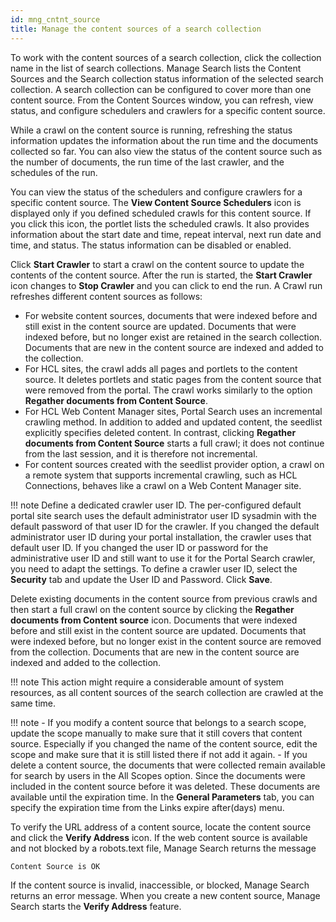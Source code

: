 ```yaml
---
id: mng_cntnt_source
title: Manage the content sources of a search collection
---
```





To work with the content sources of a search collection, click the collection name in the list of search collections. Manage Search lists the Content Sources and the Search collection status information of the selected search collection. A search collection can be configured to cover more than one content source. From the Content Sources window, you can refresh, view status, and configure schedulers and crawlers for a specific content source.

While a crawl on the content source is running, refreshing the status information updates the information about the run time and the documents collected so far. You can also view the status of the content source such as the number of documents, the run time of the last crawler, and the schedules of the run.

You can view the status of the schedulers and configure crawlers for a specific content source. The **View Content Source Schedulers** icon is displayed only if you defined scheduled crawls for this content source. If you click this icon, the portlet lists the scheduled crawls. It also provides information about the start date and time, repeat interval, next run date and time, and status. The status information can be disabled or enabled.

Click **Start Crawler** to start a crawl on the content source to update the contents of the content source. After the run is started, the **Start Crawler** icon changes to **Stop Crawler** and you can click to end the run. A Crawl run refreshes different content sources as follows:

-   For website content sources, documents that were indexed before and still exist in the content source are updated. Documents that were indexed before, but no longer exist are retained in the search collection. Documents that are new in the content source are indexed and added to the collection.
-   For HCL sites, the crawl adds all pages and portlets to the content source. It deletes portlets and static pages from the content source that were removed from the portal. The crawl works similarly to the option **Regather documents from Content Source**.
-   For HCL Web Content Manager sites, Portal Search uses an incremental crawling method. In addition to added and updated content, the seedlist explicitly specifies deleted content. In contrast, clicking **Regather documents from Content Source** starts a full crawl; it does not continue from the last session, and it is therefore not incremental.
-   For content sources created with the seedlist provider option, a crawl on a remote system that supports incremental crawling, such as HCL Connections, behaves like a crawl on a Web Content Manager site.

!!! note
    Define a dedicated crawler user ID. The per-configured default portal site search uses the default administrator user ID sysadmin with the default password of that user ID for the crawler. If you changed the default administrator user ID during your portal installation, the crawler uses that default user ID. If you changed the user ID or password for the administrative user ID and still want to use it for the Portal Search crawler, you need to adapt the settings. To define a crawler user ID, select the **Security** tab and update the User ID and Password. Click **Save**.

Delete existing documents in the content source from previous crawls and then start a full crawl on the content source by clicking the **Regather documents from Content source** icon. Documents that were indexed before and still exist in the content source are updated. Documents that were indexed before, but no longer exist in the content source are removed from the collection. Documents that are new in the content source are indexed and added to the collection.

!!! note
    This action might require a considerable amount of system resources, as all content sources of the search collection are crawled at the same time.

!!! note
    -   If you modify a content source that belongs to a search scope, update the scope manually to make sure that it still covers that content source. Especially if you changed the name of the content source, edit the scope and make sure that it is still listed there if not add it again.
    -   If you delete a content source, the documents that were collected remain available for search by users in the All Scopes option. Since the documents were included in the content source before it was deleted. These documents are available until the expiration time. In the **General Parameters** tab, you can specify the expiration time from the Links expire after\(days\) menu.

To verify the URL address of a content source, locate the content source and click the **Verify Address** icon. If the web content source is available and not blocked by a robots.text file, Manage Search returns the message

```
Content Source is OK
```

If the content source is invalid, inaccessible, or blocked, Manage Search returns an error message. When you create a new content source, Manage Search starts the **Verify Address** feature.

